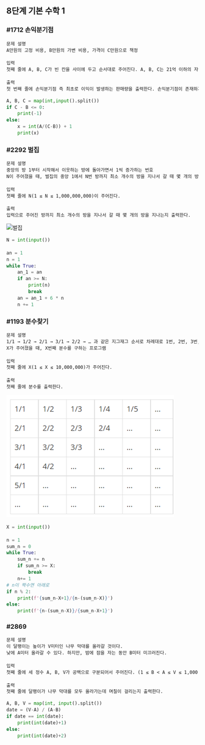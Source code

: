 ## 8단계 기본 수학 1
### #1712 손익분기점
```markdown
문제 설명
A만원의 고정 비용, B만원의 가변 비용, 가격이 C만원으로 책정

입력
첫째 줄에 A, B, C가 빈 칸을 사이에 두고 순서대로 주어진다. A, B, C는 21억 이하의 자연수이다.

출력
첫 번째 줄에 손익분기점 즉 최초로 이익이 발생하는 판매량을 출력한다. 손익분기점이 존재하지 않으면 -1을 출력
```
```python
A, B, C = map(int,input().split())
if C - B <= 0:
    print(-1)
else:
    x = int(A/(C-B)) + 1
    print(x)
```

### #2292 벌집
```markdown
문제 설명
중앙의 방 1부터 시작해서 이웃하는 방에 돌아가면서 1씩 증가하는 번호
N이 주어졌을 때, 벌집의 중앙 1에서 N번 방까지 최소 개수의 방을 지나서 갈 때 몇 개의 방을 지나가는지(시작과 끝을 포함하여)를 계산하는 프로그램

입력
첫째 줄에 N(1 ≤ N ≤ 1,000,000,000)이 주어진다.

출력
입력으로 주어진 방까지 최소 개수의 방을 지나서 갈 때 몇 개의 방을 지나는지 출력한다.
```
![벌집](https://www.acmicpc.net/JudgeOnline/upload/201009/3(2).png)
```python
N = int(input())

an = 1
n = 1
while True:
    an_1 = an
    if an >= N:
        print(n)
        break
    an = an_1 + 6 * n
    n += 1
```

### #1193 분수찾기
```markdown
문제 설명
1/1 → 1/2 → 2/1 → 3/1 → 2/2 → … 과 같은 지그재그 순서로 차례대로 1번, 2번, 3번, 4번, 5번...
X가 주어졌을 때, X번째 분수를 구하는 프로그램

입력
첫째 줄에 X(1 ≤ X ≤ 10,000,000)가 주어진다.

출력
첫째 줄에 분수를 출력한다.
```
![분수찾기](0125_stage_8.assets/image-20220125221553131.png)

```python
X = int(input())

n = 1
sum_n = 0
while True:
    sum_n += n
    if sum_n >= X:
        break
    n+= 1
# n이 짝수면 아래로
if n % 2:
    print(f'{sum_n-X+1}/{n-(sum_n-X)}')
else:
    print(f'{n-(sum_n-X)}/{sum_n-X+1}')
```

### #2869
```markdown
문제 설명
이 달팽이는 높이가 V미터인 나무 막대를 올라갈 것이다.
낮에 A미터 올라갈 수 있다. 하지만, 밤에 잠을 자는 동안 B미터 미끄러진다. 

입력
첫째 줄에 세 정수 A, B, V가 공백으로 구분되어서 주어진다. (1 ≤ B < A ≤ V ≤ 1,000,000,000)

출력
첫째 줄에 달팽이가 나무 막대를 모두 올라가는데 며칠이 걸리는지 출력한다.
```
```python
A, B, V = map(int, input().split())
date = (V-A) / (A-B)
if date == int(date):
    print(int(date)+1)
else:
    print(int(date)+2)

```